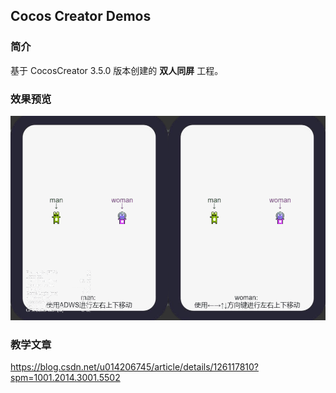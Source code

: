 ## Cocos Creator Demos

### 简介
基于 CocosCreator 3.5.0 版本创建的 **双人同屏** 工程。

### 效果预览
![image](../../../gif/202201/2022012032.gif)

### 教学文章
https://blog.csdn.net/u014206745/article/details/126117810?spm=1001.2014.3001.5502